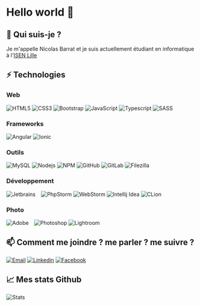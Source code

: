 # Hello world 👋

## 🙋 Qui suis-je ?
Je m'appelle Nicolas Barrat et je suis actuellement étudiant en informatique à l'[ISEN Lille](https://www.isen-lille.fr)

## ⚡ Technologies
### Web
![HTML5](https://img.shields.io/badge/HTML5-E34F26?logo=html5&logoColor=white)
![CSS3](https://img.shields.io/badge/CSS3-1572B6?logo=css3&logoColor=white)
![Bootstrap](https://img.shields.io/badge/Bootstrap-7952B3?logo=bootstrap&logoColor=white)
![JavaScript](https://img.shields.io/badge/JavaScript-F7DF1E?logo=javascript&logoColor=white)
![Typescript](https://img.shields.io/badge/TypeScript-3178C6?logo=typescript&logoColor=white)
![SASS](https://img.shields.io/badge/Sass-CC6699?logo=sass&logoColor=white)

### Frameworks
![Angular](https://img.shields.io/badge/Angular-DD0031?logo=angular&logoColor=white)
![Ionic](https://img.shields.io/badge/Ionic-3880FF?logo=ionic&logoColor=white)

### Outils
![MySQL](https://img.shields.io/badge/MySQL-4479A1?logo=mysql&logoColor=white)
![Nodejs](https://img.shields.io/badge/Nodejs-339933?logo=Node.js&logoColor=white)
![NPM](https://img.shields.io/badge/Npm-CB3837?logo=npm&logoColor=white)
![GitHub](https://img.shields.io/badge/GitHub-181717?logo=github&logoColor=white)
![GitLab](https://img.shields.io/badge/GitLab-FCA121?logo=gitlab&logoColor=white)
![Filezilla](https://img.shields.io/badge/FileZilla-BF0000?logo=filezilla&logoColor=white)

### Développement
![Jetbrains](https://img.shields.io/badge/Jetbrains-181717?logo=jetbrains&logoColor=white) &ensp;
![PhpStorm](https://img.shields.io/badge/PhpStorm-000000?logo=phpstorm&logoColor=white)
![WebStorm](https://img.shields.io/badge/WebStorm-000000?logo=webstorm&logoColor=white)
![Intellij Idea](https://img.shields.io/badge/IntelliJ-000000?logo=intellijidea&logoColor=white)
![CLion](https://img.shields.io/badge/CLion-000000?logo=clion&logoColor=white)

### Photo
![Adobe](https://img.shields.io/badge/Adobe-DA1F26?logo=adobecreativecloud&logoColor=white) &ensp;
![Photoshop](https://img.shields.io/badge/Photoshop-31a8ff?logo=adobephotoshop&logoColor=white)
![Lightroom](https://img.shields.io/badge/Lightroom-00c8ff?logo=adobelightroom&logoColor=white)

## 📫 Comment me joindre ? me parler ? me suivre ?
[![Email](https://img.shields.io/badge/Email-EA4335?logo=gmail&logoColor=white)](mailto:nicolas.barrat@student.junia.com)
[![Linkedin](https://img.shields.io/badge/LinkedIn-0A66C2?logo=linkedin)](https://www.linkedin.com/in/nicolas-barrat/)
[![Facebook](https://img.shields.io/badge/Facebook-1877F2?logo=facebook&logoColor=white)](https://www.linkedin.com/in/nicolas-barrat/)

## 📈 Mes stats Github
![Stats](https://github-readme-stats.vercel.app/api?username=nicolegrimpeur&show_icons=true&theme=vision-friendly-dark)
